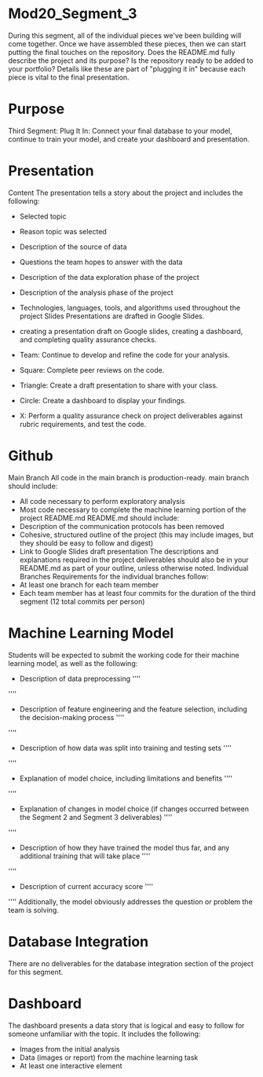 # Mod20_Segment_3
During this segment, all of the individual pieces we've been building will come together. Once we have assembled these pieces, then we can start putting the final touches on the repository. Does the README.md fully describe the project and its purpose? Is the repository ready to be added to your portfolio? Details like these are part of "plugging it in" because each piece is vital to the final presentation.

# Purpose

Third Segment: Plug It In: Connect your final database to your model, continue to train your model, and create your dashboard and presentation.

# Presentation 
Content
The presentation tells a story about the project and includes the following:
* Selected topic
* Reason topic was selected
* Description of the source of data
* Questions the team hopes to answer with the data
* Description of the data exploration phase of the project
* Description of the analysis phase of the project
* Technologies, languages, tools, and algorithms used throughout the project
Slides
Presentations are drafted in Google Slides.

* creating a presentation draft on Google slides, creating a dashboard, and completing quality assurance checks.
* Team: Continue to develop and refine the code for your analysis.
* Square: Complete peer reviews on the code.
* Triangle: Create a draft presentation to share with your class.
* Circle: Create a dashboard to display your findings. 
* X: Perform a quality assurance check on project deliverables against rubric requirements, and test the code.

# Github 
Main Branch
All code in the main branch is production-ready.
main branch should include:
* All code necessary to perform exploratory analysis
* Most code necessary to complete the machine learning portion of the project
README.md
README.md should include:
* Description of the communication protocols has been removed
* Cohesive, structured outline of the project (this may include images, but they should be easy to follow and digest)
* Link to Google Slides draft presentation
The descriptions and explanations required in the project deliverables should also be in your README.md as part of your outline, unless otherwise noted.
Individual Branches
Requirements for the individual branches follow:
* At least one branch for each team member
* Each team member has at least four commits for the duration of the third segment (12 total commits per person)

# Machine Learning Model

Students will be expected to submit the working code for their machine learning model, as well as the following:
* Description of data preprocessing
''''

''''
* Description of feature engineering and the feature selection, including the decision-making process
''''

''''
* Description of how data was split into training and testing sets
''''

''''
* Explanation of model choice, including limitations and benefits
''''

''''
* Explanation of changes in model choice (if changes occurred between the Segment 2 and Segment 3 deliverables)
''''

''''
* Description of how they have trained the model thus far, and any additional training that will take place
''''

''''
* Description of current accuracy score
''''

''''
Additionally, the model obviously addresses the question or problem the team is solving.


# Database Integration 

There are no deliverables for the database integration section of the project for this segment.

# Dashboard

The dashboard presents a data story that is logical and easy to follow for someone unfamiliar with the topic. It includes the following:
* Images from the initial analysis
* Data (images or report) from the machine learning task
* At least one interactive element

